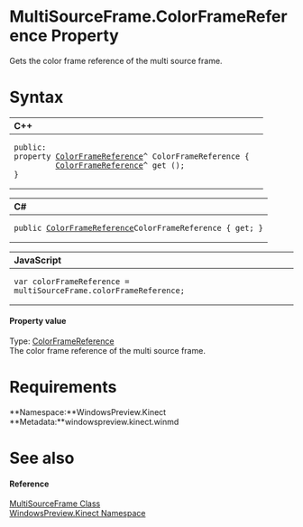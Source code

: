 MultiSourceFrame.ColorFrameReference Property  
=============================================  

Gets the color frame reference of the multi source frame. <span id="syntaxSection"></span>

Syntax  
======  

<table>
<colgroup>
<col width="100%" />
</colgroup>
<thead>
<tr class="header">
<th align="left">C++</th>
</tr>
</thead>
<tbody>
<tr class="odd">
<td align="left"><pre><code>public:  
property <a href="../../ColorFrameReference_Class.md">ColorFrameReference</a>^ ColorFrameReference {  
         <a href="../../ColorFrameReference_Class.md">ColorFrameReference</a>^ get ();  
}</code></pre></td>
</tr>
</tbody>
</table>

<table>
<colgroup>
<col width="100%" />
</colgroup>
<thead>
<tr class="header">
<th align="left">C#</th>
</tr>
</thead>
<tbody>
<tr class="odd">
<td align="left"><pre><code>public <a href="../../ColorFrameReference_Class.md">ColorFrameReference</a>ColorFrameReference { get; }</code></pre></td>
</tr>
</tbody>
</table>

<table>
<colgroup>
<col width="100%" />
</colgroup>
<thead>
<tr class="header">
<th align="left">JavaScript</th>
</tr>
</thead>
<tbody>
<tr class="odd">
<td align="left"><pre><code>var colorFrameReference = multiSourceFrame.colorFrameReference;</code></pre></td>
</tr>
</tbody>
</table>

<span id="ID4EU"></span>
#### Property value  

Type: [ColorFrameReference](../../ColorFrameReference_Class.md)  
 The color frame reference of the multi source frame.  

<span id="requirements"></span>

Requirements  
============  

**Namespace:**WindowsPreview.Kinect  
**Metadata:**windowspreview.kinect.winmd  

<span id="ID4ECB"></span>

See also  
========  

<span id="ID4EEB"></span>
#### Reference  

[MultiSourceFrame Class](../../MultiSourceFrame_Class.md)  
 [WindowsPreview.Kinect Namespace](../../../Kinect.md)  



<!--Please do not edit the data in the comment block below.-->
<!--
TOCTitle : ColorFrameReference Property
RLTitle : MultiSourceFrame.ColorFrameReference Property
KeywordK : ColorFrameReference property
KeywordK : MultiSourceFrame.ColorFrameReference property
KeywordF : WindowsPreview.Kinect.MultiSourceFrame.ColorFrameReference
KeywordF : MultiSourceFrame.ColorFrameReference
KeywordF : ColorFrameReference
KeywordF : WindowsPreview.Kinect.MultiSourceFrame.ColorFrameReference
KeywordA : P:WindowsPreview.Kinect.MultiSourceFrame.ColorFrameReference
AssetID : P:WindowsPreview.Kinect.MultiSourceFrame.ColorFrameReference
Locale : en-us
CommunityContent : 1
APIType : Managed
APILocation : windowspreview.kinect.winmd
APIName : WindowsPreview.Kinect.MultiSourceFrame.ColorFrameReference
TargetOS : Windows
TopicType : kbSyntax
DevLang : VB
DevLang : CSharp
DevLang : JavaScript
DevLang : C++
DocSet : K4Wv2
ProjType : K4Wv2Proj
Technology : Kinect for Windows
Product : Kinect for Windows SDK v2
productversion : 20
-->
